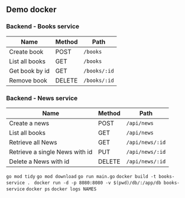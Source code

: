## Demo docker

### Backend - Books service

| Name           | Method | Path         |
|----------------|--------|--------------|
| Create book    | POST   | `/books`     |
| List all books | GET    | `/books`     |
| Get book by id | GET    | `/books/:id` |
| Remove book    | DELETE | `/books/:id` |

### Backend - News service

| Name                           | Method | Path            |
|--------------------------------|--------|-----------------|
| Create a news                  | POST   | `/api/news`     |
| List all books                 | GET    | `/api/news`     |
| Retrieve all News              | GET    | `/api/news/:id` |
| Retrieve a single News with id | PUT    | `/api/news/:id` |
| Delete a News with id          | DELETE | `/api/news/:id` |

`go mod tidy`
`go mod download`
`go run main.go`
`docker build -t books-service . `
`docker run -d -p 8080:8080 -v $(pwd)/db/:/app/db books-service`
`docker ps`
`docker logs NAMES`

